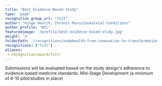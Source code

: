 ```yaml
---
title: "Best Evidence-Based Study"
type: 'page'
recognition_group_url: "fitt"
author: "Hinge Health, Chronic Musculoskeletal Conditions"
author_profile: "NIL"
featuredimage: '/profile/best-evidence-based-study.jpg'
weight: '3'
folderPath: '/recognitions/nodehealth-from-innovation-to-transformation-fitt-awards-2019/'
recognitions: ["fitt"]
aliases:
 - recognition/award/fitt/ 
---
```


Submissions will be evaluated based on the study design's adherence to evidence-based medicine standards. Mid-Stage Development (a minimum of 6-10 pilot/studies in place)
